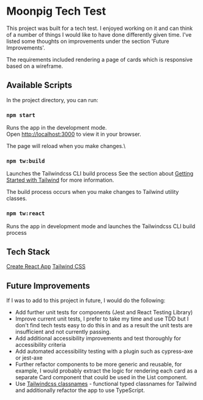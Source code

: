# Moonpig Tech Test

This project was built for a tech test. I enjoyed working on it and can think of a number of things I would like to have done differently given time. I've listed some thoughts on improvements under the section 'Future Improvements'.

The requirements included rendering a page of cards which is responsive based on a wireframe.

## Available Scripts

In the project directory, you can run:

### `npm start`

Runs the app in the development mode.\
Open [http://localhost:3000](http://localhost:3000) to view it in your browser.

The page will reload when you make changes.\

### `npm tw:build`

Launches the Tailwindcss CLI build process
See the section about [Getting Started with Tailwind](https://tailwindcss.com/docs/installation) for more information.

The build process occurs when you make changes to Tailwind utility classes.

### `npm tw:react`

Runs the app in development mode and launches the Tailwindcss CLI build process

## Tech Stack

[Create React App](https://github.com/facebook/create-react-app)
[Tailwind CSS](https://tailwindcss.com/docs/installation)

## Future Improvements

If I was to add to this project in future, I would do the following:

- Add further unit tests for components (Jest and React Testing Library)
- Improve current unit tests, I prefer to take my time and use TDD but I don't find tech tests easy to do this in and as a result the unit tests are insufficient and not currently passing.
- Add additional accessibility improvements and test thoroughly for accessibility criteria
- Add automated accessibility testing with a plugin such as cypress-axe or jest-axe
- Further refactor components to be more generic and reusable, for example, I would probably extract the logic for rendering each card as a separate Card component that could be used in the List component.
- Use [Tailwindcss classnames](https://github.com/muhammadsammy/tailwindcss-classnames) - functional typed classnames for Tailwind and additionally refactor the app to use TypeScript.
